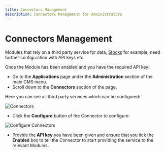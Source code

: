 ```yaml
---
title: Connectors Management
description: Connectors Management for Administrators
---
```


# Connectors Management

Modules that rely on a third party service for data, [Stocks](/guide/widgets/stocks) for example, need further configuration with API keys etc.

Once the Module has been enabled and you have the required API key:

- Go to the **Applications** page under the **Administration** section of the main CMS menu.
- Scroll down to the **Connectors** section of the page.

Here you can see all third party services which can be configured:

![Connectors](/img/v4_media_modules_connectors.png)

- Click the **Configure** button of the Connector to configure:

![Configure Connectors](/img/v4_media_modules_configure_connectors.png)

- Provide the **API key** you have been given and ensure that you tick the **Enabled** box to tell the Connector to start providing the service to the relevant Modules. 
